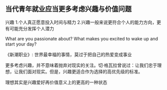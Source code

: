 ## 当代青年就业应当更多考虑兴趣与价值问题


兴趣
1.个人真正愿意投入时间与精力
2.兴趣一般来说更符合个人的能力方向，更有可能充分发挥个人潜力

What are you passionate about? 
What makes you excited to wake up and start your day?

《新潮职业》: 世界最幸福的事情，莫过于把自己的热爱变成事业

更多考虑兴趣，并不意味着抛弃对现实的关注。切·格瓦拉曾说过：让我们忠于理想，让我们面对现实。但是，兴趣更适合作为选择的高优先级的标准。

理想其实是兴趣爱好再价值意义上的更高的一种状态


<!--stackedit_data:
eyJoaXN0b3J5IjpbMTYxNDEzNTk4NCwtNzQ0ODgwOTgwLC03Nz
E2NDcwNjAsLTE2ODQ2NDE4MDAsMTU4ODY2NDQ5MCw5NDgzMDcy
ODcsLTIwOTI3NjgzODksLTQ2MTczMzQ5NiwtMjA4ODc0NjYxMl
19
-->